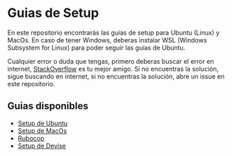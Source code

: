# Guias de Setup

En este repositorio encontrarás las guías de setup para Ubuntu (Linux) y MacOs. En caso de tener Windows, deberas instalar WSL (Windows Subsystem for Linux) para poder seguir las guías de Ubuntu.

Cualquier error o duda que tengas, primero deberas buscar el error en internet, [StackOverflow](https://stackoverflow.com/) es tu mejor amigo. Si no encuentras la solución, sigue buscando en internet, si no encuentras la solución, abre un issue en este repositorio.

## Guias disponibles

- [Setup de Ubuntu](./Ubuntu.md)
- [Setup de MacOs](./MacOs.md)
- [Rubocop](./Rubocop.md)
- [Setup de Devise](./Devise.md)
